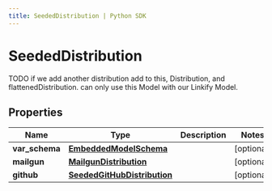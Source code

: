 ```yaml
---
title: SeededDistribution | Python SDK
---
```


# SeededDistribution

TODO if we add another distribution add to this, Distribution, and flattenedDistribution.  can only use this Model with our Linkify Model.

## Properties

Name | Type | Description | Notes
------------ | ------------- | ------------- | -------------
**var_schema** | [**EmbeddedModelSchema**](EmbeddedModelSchema) |  | [optional] 
**mailgun** | [**MailgunDistribution**](MailgunDistribution) |  | [optional] 
**github** | [**SeededGitHubDistribution**](SeededGitHubDistribution) |  | [optional] 


